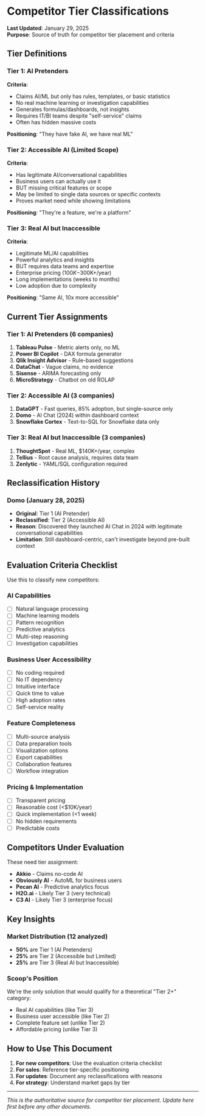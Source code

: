 # Competitor Tier Classifications

**Last Updated**: January 29, 2025  
**Purpose**: Source of truth for competitor tier placement and criteria

## Tier Definitions

### Tier 1: AI Pretenders
**Criteria**:
- Claims AI/ML but only has rules, templates, or basic statistics
- No real machine learning or investigation capabilities
- Generates formulas/dashboards, not insights
- Requires IT/BI teams despite "self-service" claims
- Often has hidden massive costs

**Positioning**: "They have fake AI, we have real ML"

### Tier 2: Accessible AI (Limited Scope)
**Criteria**:
- Has legitimate AI/conversational capabilities
- Business users can actually use it
- BUT missing critical features or scope
- May be limited to single data sources or specific contexts
- Proves market need while showing limitations

**Positioning**: "They're a feature, we're a platform"

### Tier 3: Real AI but Inaccessible
**Criteria**:
- Legitimate ML/AI capabilities
- Powerful analytics and insights
- BUT requires data teams and expertise
- Enterprise pricing ($100K-$300K+/year)
- Long implementations (weeks to months)
- Low adoption due to complexity

**Positioning**: "Same AI, 10x more accessible"

## Current Tier Assignments

### Tier 1: AI Pretenders (6 companies)
1. **Tableau Pulse** - Metric alerts only, no ML
2. **Power BI Copilot** - DAX formula generator
3. **Qlik Insight Advisor** - Rule-based suggestions
4. **DataChat** - Vague claims, no evidence
5. **Sisense** - ARIMA forecasting only
6. **MicroStrategy** - Chatbot on old ROLAP

### Tier 2: Accessible AI (3 companies)
1. **DataGPT** - Fast queries, 85% adoption, but single-source only
2. **Domo** - AI Chat (2024) within dashboard context
3. **Snowflake Cortex** - Text-to-SQL for Snowflake data only

### Tier 3: Real AI but Inaccessible (3 companies)
1. **ThoughtSpot** - Real ML, $140K+/year, complex
2. **Tellius** - Root cause analysis, requires data team
3. **Zenlytic** - YAML/SQL configuration required

## Reclassification History

### Domo (January 28, 2025)
- **Original**: Tier 1 (AI Pretender)
- **Reclassified**: Tier 2 (Accessible AI)
- **Reason**: Discovered they launched AI Chat in 2024 with legitimate conversational capabilities
- **Limitation**: Still dashboard-centric, can't investigate beyond pre-built context

## Evaluation Criteria Checklist

Use this to classify new competitors:

### AI Capabilities
- [ ] Natural language processing
- [ ] Machine learning models
- [ ] Pattern recognition
- [ ] Predictive analytics
- [ ] Multi-step reasoning
- [ ] Investigation capabilities

### Business User Accessibility
- [ ] No coding required
- [ ] No IT dependency
- [ ] Intuitive interface
- [ ] Quick time to value
- [ ] High adoption rates
- [ ] Self-service reality

### Feature Completeness
- [ ] Multi-source analysis
- [ ] Data preparation tools
- [ ] Visualization options
- [ ] Export capabilities
- [ ] Collaboration features
- [ ] Workflow integration

### Pricing & Implementation
- [ ] Transparent pricing
- [ ] Reasonable cost (<$10K/year)
- [ ] Quick implementation (<1 week)
- [ ] No hidden requirements
- [ ] Predictable costs

## Competitors Under Evaluation

These need tier assignment:
- **Akkio** - Claims no-code AI
- **Obviously AI** - AutoML for business users
- **Pecan AI** - Predictive analytics focus
- **H2O.ai** - Likely Tier 3 (very technical)
- **C3 AI** - Likely Tier 3 (enterprise focus)

## Key Insights

### Market Distribution (12 analyzed)
- **50%** are Tier 1 (AI Pretenders)
- **25%** are Tier 2 (Accessible but Limited)
- **25%** are Tier 3 (Real AI but Inaccessible)

### Scoop's Position
We're the only solution that would qualify for a theoretical "Tier 2+" category:
- Real AI capabilities (like Tier 3)
- Business user accessible (like Tier 2)
- Complete feature set (unlike Tier 2)
- Affordable pricing (unlike Tier 3)

## How to Use This Document

1. **For new competitors**: Use the evaluation criteria checklist
2. **For sales**: Reference tier-specific positioning
3. **For updates**: Document any reclassifications with reasons
4. **For strategy**: Understand market gaps by tier

---
*This is the authoritative source for competitor tier placement. Update here first before any other documents.*